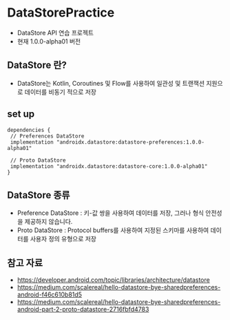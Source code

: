 # DataStorePractice
 - DataStore API 연습 프로젝트
 - 현재 1.0.0-alpha01 버전
 
 ## DataStore 란?
 - DataStore는 Kotlin, Coroutines 및 Flow를 사용하여 일관성 및 트랜잭션 지원으로 데이터를 비동기 적으로 저장
 
 
 ## set up
 ```
 dependencies {
  // Preferences DataStore
  implementation "androidx.datastore:datastore-preferences:1.0.0-alpha01"

  // Proto DataStore
  implementation "androidx.datastore:datastore-core:1.0.0-alpha01"
}
 ```
 
 ## DataStore 종류
 - Preference DataStore :  키-값 쌍을 사용하여 데이터를 저장, 그러나 형식 안전성을 제공하지 않습니다.
 - Proto DataStore : Protocol buffers를 사용하여 지정된 스키마를 사용하여 데이터를 사용자 정의 유형으로 저장
 
 
 
 ## 참고 자료
- https://developer.android.com/topic/libraries/architecture/datastore
- https://medium.com/scalereal/hello-datastore-bye-sharedpreferences-android-f46c610b81d5
- https://medium.com/scalereal/hello-datastore-bye-sharedpreferences-android-part-2-proto-datastore-2716fbfd4783
